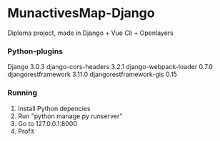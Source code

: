 # MunactivesMap-Django

Diploma project, made in Django + Vue Cli + Openlayers

### Python-plugins
Django                  3.0.3
django-cors-headers     3.2.1
django-webpack-loader   0.7.0
djangorestframework     3.11.0
djangorestframework-gis 0.15

### Running
1) Install Python depencies
2) Run "python manage.py runserver"
3) Go to 127.0.0.1:8000
4) Profit
